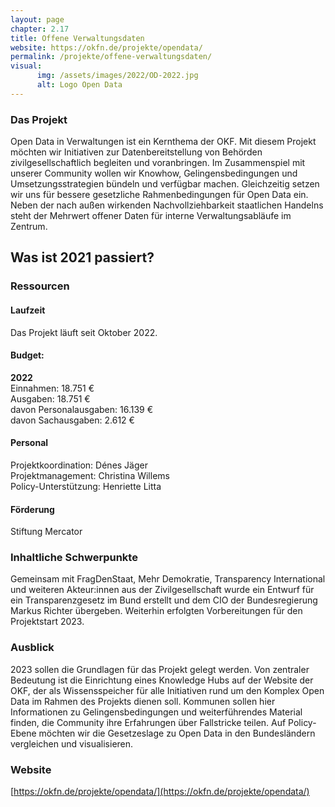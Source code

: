 ```yaml
---
layout: page
chapter: 2.17
title: Offene Verwaltungsdaten
website: https://okfn.de/projekte/opendata/
permalink: /projekte/offene-verwaltungsdaten/
visual:
      img: /assets/images/2022/OD-2022.jpg
      alt: Logo Open Data
---
```


### Das Projekt

Open Data in Verwaltungen ist ein Kernthema der OKF. Mit diesem Projekt möchten wir Initiativen zur Datenbereitstellung von Behörden zivilgesellschaftlich begleiten und voranbringen. Im Zusammenspiel mit unserer Community wollen wir Knowhow, Gelingensbedingungen und Umsetzungsstrategien bündeln und verfügbar machen. Gleichzeitig setzen wir uns für bessere gesetzliche Rahmenbedingungen für Open Data ein. Neben der nach außen wirkenden Nachvollziehbarkeit staatlichen Handelns steht der Mehrwert offener Daten für interne Verwaltungsabläufe im Zentrum.

## Was ist 2021 passiert?

### Ressourcen

#### Laufzeit
Das Projekt läuft seit Oktober 2022. 

#### Budget: 

**2022**<br>
Einnahmen: 18.751 €<br>
Ausgaben: 18.751 €<br>
davon Personalausgaben: 16.139 €<br>
davon Sachausgaben: 2.612 €<br>

#### Personal
Projektkoordination: Dénes Jäger <br>
Projektmanagement: Christina Willems <br>
Policy-Unterstützung: Henriette Litta

#### Förderung
Stiftung Mercator

### Inhaltliche Schwerpunkte

Gemeinsam mit FragDenStaat, Mehr Demokratie, Transparency International und weiteren Akteur:innen aus der Zivilgesellschaft wurde ein Entwurf für ein Transparenzgesetz im Bund erstellt und dem CIO der Bundesregierung Markus Richter übergeben. Weiterhin erfolgten Vorbereitungen für den Projektstart 2023.

### Ausblick

2023 sollen die Grundlagen für das Projekt gelegt werden. Von zentraler Bedeutung ist die Einrichtung eines Knowledge Hubs auf der Website der OKF, der als Wissensspeicher für alle Initiativen rund um den Komplex Open Data im Rahmen des Projekts dienen soll. Kommunen sollen hier Informationen zu Gelingensbedingungen und weiterführendes Material finden, die Community ihre Erfahrungen über Fallstricke teilen. Auf Policy-Ebene möchten wir die Gesetzeslage zu Open Data in den Bundesländern vergleichen und visualisieren.

### Website

[https://okfn.de/projekte/opendata/](https://okfn.de/projekte/opendata/)

